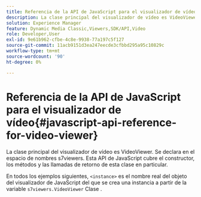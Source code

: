 ```yaml
---
title: Referencia de la API de JavaScript para el visualizador de vídeo
description: La clase principal del visualizador de vídeo es VideoViewer. Se declara en el espacio de nombres s7viewers. Esta API de JavaScript cubre el constructor, los métodos y las llamadas de retorno de esta clase en particular.
solution: Experience Manager
feature: Dynamic Media Classic,Viewers,SDK/API,Video
role: Developer,User
exl-id: 9e61b962-cfbe-4c8e-9938-77a197c5f127
source-git-commit: 11acb9151d3ea247eecde3cfbbd295a95c10829c
workflow-type: tm+mt
source-wordcount: '90'
ht-degree: 0%

---
```


# Referencia de la API de JavaScript para el visualizador de vídeo{#javascript-api-reference-for-video-viewer}

La clase principal del visualizador de vídeo es VideoViewer. Se declara en el espacio de nombres s7viewers. Esta API de JavaScript cubre el constructor, los métodos y las llamadas de retorno de esta clase en particular.

En todos los ejemplos siguientes, `<instance>` es el nombre real del objeto del visualizador de JavaScript del que se crea una instancia a partir de la variable `s7viewers.VideoViewer` Clase .
